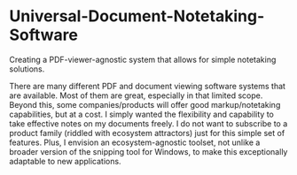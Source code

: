 # Universal-Document-Notetaking-Software
Creating a PDF-viewer-agnostic system that allows for simple notetaking solutions.

There are many different PDF and document viewing software systems that are available. Most of them are great, especially in that limited scope. Beyond this, some companies/products will offer good markup/notetaking capabilities, but at a cost. I simply wanted the flexibility and capability to take effective notes on my documents freely. I do not want to subscribe to a product family (riddled with ecosystem attractors) just for this simple set of features. Plus, I envision an ecosystem-agnostic toolset, not unlike a broader version of the snipping tool for Windows, to make this exceptionally adaptable to new applications.
